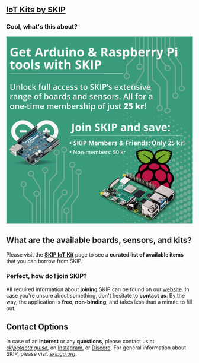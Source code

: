 ## [IoT Kits by SKIP](https://skipgu.org/skip-iot-kit/)

### Cool, what's this about?

![Poster](imgs/poster.png)

## What are the available boards, sensors, and kits?

Please visit the [**SKIP IoT Kit**](skipgu.org/skip-iot-kit/) page to see
a **curated list of available items** that you can borrow from SKIP.

### Perfect, how do I join SKIP?

All required information about **joining** SKIP can be found on our
[website](https://skipgu.org/join-skip/). In case you're unsure about
something, don't hesitate to **contact us**. By the way, the application
is **free**, **non-binding**, and takes less than a minute to fill out.

## Contact Options

In case of an **interest** or any **questions**, please contact us at
[*skip@gota.gu.se*](mailto:skip@gota.gu.se), on
[Instagram](https://www.instagram.com/skip.gu/), or
[Discord](https://tinyurl.com/skip-discord). For general information about
SKIP, please visit [*skipgu.org*](https://skipgu.org/).
